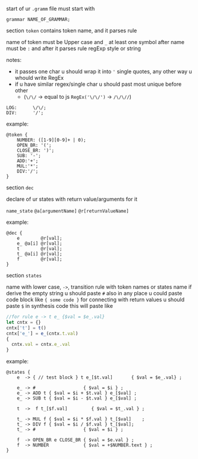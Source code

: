 start of ur `.gramm` file must start with 
```
grammar NAME_OF_GRAMMAR;
```
section `token` contains token name, and it parses rule

name of token must be Upper case and `_` at least one symbol
after name must be `:` and after it parses rule regExp style or string

notes:
- it passes one char u should wrap it into `'` single quotes, any other way u whould write RegEx
- if u have similar regex/single char u should past most unique before other 
  - (`\/\/` -> equal to js `RegEx('\/\/')` -> `/\/\//`)
```
LOG:      \/\/; 
DIV:      '/';
```
 

example:
```
@token {
    NUMBER: ([1-9][0-9]+ | 0);
    OPEN_BR: '(';
    CLOSE_BR: ')';
    SUB: '-';
    ADD:'+';
    MUL:'*';
    DIV:'/';
}
```
section `dec`

declare of ur states with return value/arguments for it

`name_state` `@a[argumentName]` `@r[returnValueName]`

example:
```
@dec {
    e        @r[val];
    e_ @a[i] @r[val];
    t        @r[val];
    t_ @a[i] @r[val];
    f        @r[val];
}
```
section `states`

name with lower case, `->`, transition rule with token names
or states name
if derive the empty string u should paste `#`
also in any place u could paste code block like `{ some code }`
for connecting with return values u should paste `$`
in synthesis code this will paste like 
```typescript
//for rule e -> t e_ {$val = $e_.val}
let cntx = {}
cntx['t'] = t()
cntx['e_'] = e_(cntx.t.val)
{
  cntx.val = cntx.e_.val
}
```

example:
```
@states {
    e  -> { // test block } t e_[$t.val]       { $val = $e_.val} ;

    e_ -> #                  { $val = $i } ;
    e_ -> ADD t { $val = $i + $t.val } e_[$val] ;
    e_ -> SUB t { $val = $i - $t.val } e_[$val] ;

    t  ->  f t_[$f.val]         { $val = $t_.val } ;

    t_ -> MUL f { $val = $i * $f.val } t_[$val]    ;
    t_ -> DIV f { $val = $i / $f.val } t_[$val];
    t_ -> #                  { $val = $i } ;

    f  -> OPEN_BR e CLOSE_BR { $val = $e.val } ;
    f  -> NUMBER             { $val = +$NUMBER.text } ;
}
```